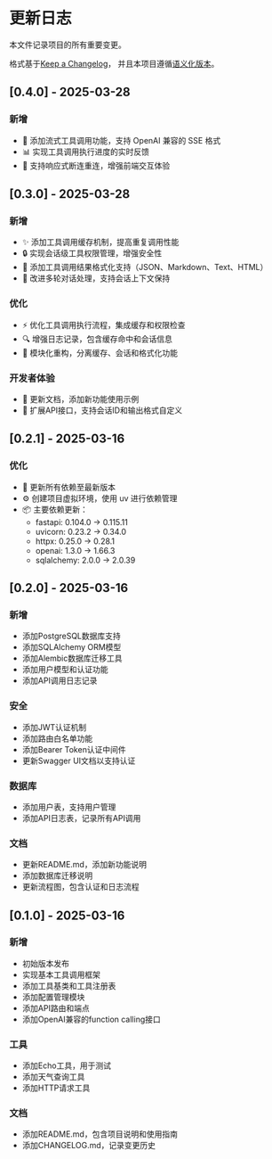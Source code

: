 # 更新日志

本文件记录项目的所有重要变更。

格式基于[Keep a Changelog](https://keepachangelog.com/zh-CN/1.0.0/)，
并且本项目遵循[语义化版本](https://semver.org/lang/zh-CN/)。

## [0.4.0] - 2025-03-28

### 新增
* 🌊 添加流式工具调用功能，支持 OpenAI 兼容的 SSE 格式
* 📊 实现工具调用执行进度的实时反馈
* 🔄 支持响应式断连重连，增强前端交互体验

## [0.3.0] - 2025-03-28

### 新增
* ✨ 添加工具调用缓存机制，提高重复调用性能
* 🔒 实现会话级工具权限管理，增强安全性
* 🎨 添加工具调用结果格式化支持（JSON、Markdown、Text、HTML）
* 💬 改进多轮对话处理，支持会话上下文保持

### 优化
* ⚡️ 优化工具调用执行流程，集成缓存和权限检查
* 🔍 增强日志记录，包含缓存命中和会话信息
* 🧩 模块化重构，分离缓存、会话和格式化功能

### 开发者体验
* 📖 更新文档，添加新功能使用示例
* 🔄 扩展API接口，支持会话ID和输出格式自定义

## [0.2.1] - 2025-03-16

### 优化
* 🔄 更新所有依赖至最新版本
* ⚙️ 创建项目虚拟环境，使用 uv 进行依赖管理
* 📦 主要依赖更新：
  * fastapi: 0.104.0 → 0.115.11
  * uvicorn: 0.23.2 → 0.34.0
  * httpx: 0.25.0 → 0.28.1
  * openai: 1.3.0 → 1.66.3
  * sqlalchemy: 2.0.0 → 2.0.39

## [0.2.0] - 2025-03-16

### 新增
* 添加PostgreSQL数据库支持
* 添加SQLAlchemy ORM模型
* 添加Alembic数据库迁移工具
* 添加用户模型和认证功能
* 添加API调用日志记录

### 安全
* 添加JWT认证机制
* 添加路由白名单功能
* 添加Bearer Token认证中间件
* 更新Swagger UI文档以支持认证

### 数据库
* 添加用户表，支持用户管理
* 添加API日志表，记录所有API调用

### 文档
* 更新README.md，添加新功能说明
* 添加数据库迁移说明
* 更新流程图，包含认证和日志流程

## [0.1.0] - 2025-03-16

### 新增
* 初始版本发布
* 实现基本工具调用框架
* 添加工具基类和工具注册表
* 添加配置管理模块
* 添加API路由和端点
* 添加OpenAI兼容的function calling接口

### 工具
* 添加Echo工具，用于测试
* 添加天气查询工具
* 添加HTTP请求工具

### 文档
* 添加README.md，包含项目说明和使用指南
* 添加CHANGELOG.md，记录变更历史